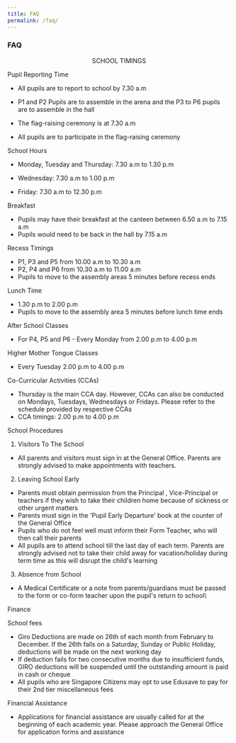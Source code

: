 ```yaml
---
title: FAQ
permalink: /faq/
---
```

### **FAQ**

<center>SCHOOL TIMINGS</center>

Pupil Reporting Time  

*   All pupils are to report to school by 7.30 a.m  
    
*   P1 and P2 Pupils are to assemble in the arena and the P3 to P6 pupils are to assemble in the hall
*   The flag-raising ceremony is at 7.30 a.m
*   All pupils are to participate in the flag-raising ceremony

School Hours

*   Monday, Tuesday and Thursday: 7.30 a.m to 1.30 p.m  
    
*   Wednesday: 7.30 a.m to 1.00 p.m
*   Friday: 7.30 a.m to 12.30 p.m

Breakfast

*   Pupils may have their breakfast at the canteen between 6.50 a.m to 7.15 a.m
*   Pupils would need to be back in the hall by 7.15 a.m

Recess Timings

*   P1, P3 and P5 from 10.00 a.m to 10.30 a.m
*   P2, P4 and P6 from 10.30 a.m to 11.00 a.m
*   Pupils to move to the assembly areas 5 minutes before recess ends

Lunch Time

*   1.30 p.m to 2.00 p.m
*   Pupils to move to the assembly area 5 minutes before lunch time ends

After School Classes

*   For P4, P5 and P6 - Every Monday from 2.00 p.m to 4.00 p.m

Higher Mother Tongue Classes

*   Every Tuesday 2.00 p.m to 4.00 p.m

Co-Curricular Activities (CCAs)

*   Thursday is the main CCA day. However, CCAs can also be conducted on Mondays, Tuesdays, Wednesdays or Fridays. Please refer to the schedule provided by respective CCAs
*   CCA timings: 2.00 p.m to 4.00 p.m

  

School Procedures

1. Visitors To The School

*   All parents and visitors must sign in at the General Office. Parents are strongly advised to make appointments with teachers.

2. Leaving School Early

*   Parents must obtain permission from the Principal , Vice-Principal or teachers if they wish to take their children home because of sickness or other urgent matters
*   Parents must sign in the 'Pupil Early Departure' book at the counter of the General Office
*   Pupils who do not feel well must inform their Form Teacher, who will then call their parents
*   All pupils are to attend school till the last day of each term. Parents are strongly advised not to take their child away for vacation/holiday during term time as this will disrupt the child's learning

3. Absence from School

*   A Medical Certificate or a note from parents/guardians must be passed to the form or co-form teacher upon the pupil's return to school\\

  

Finance

School fees  

*   Giro Deductions are made on 26th of each month from February to December. If the 26th falls on a Saturday, Sunday or Public Holiday, deductions will be made on the next working day
*   If deduction fails for two consecutive months due to insufficient funds, GIRO deductions will be suspended until the outstanding amount is paid in cash or cheque
*   All pupils who are Singapore Citizens may opt to use Edusave to pay for their 2nd tier miscellaneous fees

Financial Assistance

*   Applications for financial assistance are usually called for at the beginning of each academic year. Please approach the General Office for application forms and assistance